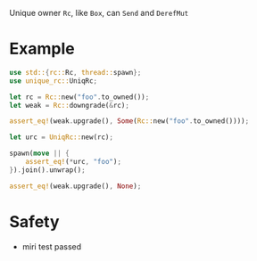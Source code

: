Unique owner `Rc`, like `Box`, can `Send` and `DerefMut`

# Example
```rust
use std::{rc::Rc, thread::spawn};
use unique_rc::UniqRc;

let rc = Rc::new("foo".to_owned());
let weak = Rc::downgrade(&rc);

assert_eq!(weak.upgrade(), Some(Rc::new("foo".to_owned())));

let urc = UniqRc::new(rc);

spawn(move || {
    assert_eq!(*urc, "foo");
}).join().unwrap();

assert_eq!(weak.upgrade(), None);
```

# Safety
- miri test passed
